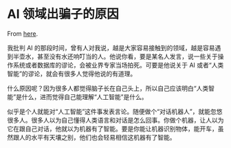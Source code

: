 # AI 领域出骗子的原因

From [here](https://yinwang1.substack.com/p/ai).

我批判 AI 的那段时间，曾有人对我说，越是大家容易接触到的领域，越是容易遇到半壶水，甚至没有水还响叮当的人。他说你看，要是某名人发言，说一些关于操作系统或者数据库的谬论，会被业界专家当场拍死。可要是他说关于 AI 或者“人类智能”的谬论，就会有很多人觉得他说的有道理。

什么原因呢？因为很多人都觉得脑子长在自己头上，所以自己应该明白“人类智能”是什么，进而觉得自己能理解“人工智能”是什么。

似乎是个人就能对“人工智能”这件事发表言论。随便做个“对话机器人”，就能忽悠很多人。很多人以为自己懂得人类语言和对话是怎么回事。你做个机器，让人以为它在跟自己对话，他就以为机器有了智能。要是你能让机器识别物体，能开车，虽然跟人的水平有天壤之别，他们也会轻易相信这机器有了智能。
